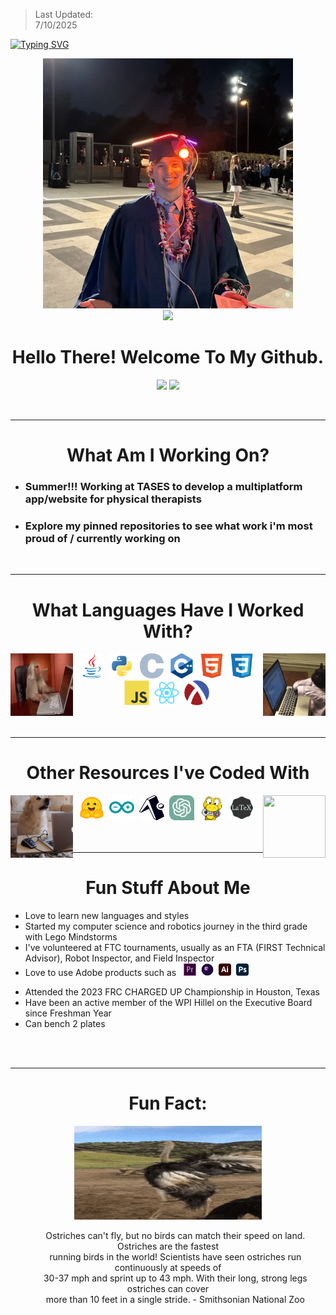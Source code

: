 >Last Updated: <br>
>7/10/2025

<!-- <p align="center">
  <img width = 1000 src="https://readme-typing-svg.demolab.com/?lines=Benjamin+Binder;CS B.S. %26 RBE Minor @ WPI;&font=Fira%20Code&center=true&width=1000&height=100&duration=4000&pause=500&size=40" alt="Example Usage - README Typing SVG" />
</p> -->

[![Typing SVG](https://readme-typing-svg.demolab.com?font=Fira+Code&size=40&duration=4000&pause=500&center=true&width=1000&height=100&lines=Benjamin+Binder;CS+%26+Math+Minor+%40+WPI)](https://git.io/typing-svg)

<div id="header" align="center">
  <!---
  <a href = "https://www.google.com/search?q=adopt+a+dog">
  -->
  <!---
  <p align="center">
  <picture>
    <source media="prefers-color-scheme: light" srcset="light.jpg">
    <img width=400 alt = "view on computer pls"/>
  </picture>
  </p>
  <p align="center">
  <picture>
    <source media="prefers-color-scheme: dark" srcset="dark.jpg">
    <img width=400  alt = "view on computer pls"/>
  </picture>
  </p>
  -->
  

  <!---
  </a>
  -->
 <img src = "github.jpeg" width=400/>
  
  <br>
  <img src = "https://hits.seeyoufarm.com/api/count/incr/badge.svg?url=https%3A%2F%2Fgithub.com%2Fbnbinder%2Fhit-counter&count_bg=%2379C83D&title_bg=%23555555&icon=github.svg&icon_color=%23E7E7E7&title=hits&edge_flat=false" />
</div>

<div align="center">
  <h1>Hello There! Welcome To My Github.</h1>
</div>


<p align="center">
  <!---
  <img src="https://github-readme-stats.vercel.app/api?username=bnbinder&count_private=true&include_all_commits=true&count_private=true&show_icons=true&theme=dark" />
  <br>
  <div align="center">
  --->
    <a href = "https://www.linkedin.com/in/benjamin-noah-binder/"><img src = "https://img.shields.io/badge/-LinkedIn-grey?style=for-the-badge&logo=LinkedIn" /></a>
  <a href = "https://app.joinhandshake.com/stu/users/49052873"><img src = "https://img.shields.io/badge/-Handshake-orange?style=for-the-badge&logo=Handshake" /></a>
    <!--<a href = "https://instagram.com/bossmaster217?igshid=NTc4MTIwNjQ2YQ=="><img src = "https://img.shields.io/badge/-Instagram-orange?style=for-the-badge&logo=Instagram&logoColor=black" /></a>-->
  <!---  <a href = "https://www.buymeacoffee.com/bbinder217"><img src = "https://img.shields.io/badge/-buymeacoffee-blue?style=for-the-badge&logo=buymeacoffee&logoColor=yellow" /></a>--->
  </div>
</p>
<br>

---
<div id="header" align="center">
  <h1>What Am I Working On?</h1>
</div>
  
  - <h3>Summer!!! Working at TASES to develop a multiplatform app/website for physical therapists
  - <h3>Explore my pinned repositories to see what work i'm most proud of / currently working on</h3>

<br>
  
---
<div id="header" align="center">
  <h1>What Languages Have I Worked With?</h1>
</div>
<img src = cattype3.gif width="100"height="100"align="right" />
<img src = monkeytype.gif width="100"height="100"align="left" />
  
<div id="header" align="center">
  <a href = "https://www.java.com/en/"><img src="https://github.com/devicons/devicon/blob/master/icons/java/java-original.svg" title="Java" alt="Java" width="40" height="40"/></a>&nbsp;
  <a href = "https://www.python.org/"><img src="https://github.com/devicons/devicon/blob/master/icons/python/python-original.svg" title="Python" alt="Python" width="40" height="40"/></a>&nbsp;
  <a href = "https://www.cprogramming.com"><img src="https://github.com/devicons/devicon/blob/master/icons/c/c-original.svg" title="C" alt="C" width="40" height="40"/></a>&nbsp;
  <a href = "https://isocpp.org/"><img src="https://github.com/devicons/devicon/blob/master/icons/cplusplus/cplusplus-original.svg" title="C++" alt="C++" width="40" height="40"/></a>&nbsp;
  <a href = "https://html.spec.whatwg.org/"><img src="https://github.com/devicons/devicon/blob/master/icons/html5/html5-original.svg" title="HTML" alt="HTML" width="40" height="40"/></a>&nbsp; 
  <a href = "https://www.w3.org/TR/CSS/#css"><img src="https://github.com/devicons/devicon/blob/master/icons/css3/css3-original.svg" title="CSS" alt="CSS" width="40" height="40"/></a>&nbsp;
  <a href = "https://www.javascript.com/"><img src="https://github.com/devicons/devicon/blob/master/icons/javascript/javascript-original.svg" title="Javascript" alt="Javascript" width="40" height="40"/></a>&nbsp;
  <a href = "https://react.dev/"><img src="https://github.com/devicons/devicon/blob/master/icons/react/react-original.svg" title="React" alt="React" width="40" height="40"/></a>&nbsp;
  <a href = "https://racket-lang.org/"><img src = "racket.png" title="Racket" alt="Racket" width="40" height="40"/></a>&nbsp;
</div>
<br>
<br>
  
---
<div id="header" align="center">
  <h1>Other Resources I've Coded With</h1>
</div>
  <img src = racctype.gif width="100"height="100"align="right" />
  <img src = dogtype.gif width="100"height="100"align="left" />
  
<div id="header" align="center">
  <a href = "https://huggingface.co/"><img src="huggingface-2.svg" title="HuggingFace" alt="HuggingFace" width="40" height="40"/></a>&nbsp;
  <a href = "https://www.arduino.cc/"><img src="https://github.com/devicons/devicon/blob/master/icons/arduino/arduino-original.svg" title="Arduino" alt="Arduino" width="40" height="40"/></a>&nbsp;
  <a href = "https://expo.dev/"><img src="expo.png" title="Expo" alt="Expo" width="40" height="40"/></a>&nbsp;
  <a href = "https://openai.com/blog/openai-api"><img src="openai.png" title="OpenAI" alt="OpenAI" width="40" height="40"/></a>&nbsp;
  <a href = "https://www.pygame.org/news"><img src="pygame.png" title="PyGame" alt="PyGame" width="40" height="40"/></a>&nbsp;
  <a href = "https://www.latex-project.org"><img src="latex.svg" title="Latex" alt="Latex" width="40" height="40"/></a>&nbsp;
</div>
<br>
<br> 

---

<div id="header" align="center"> 
  <h1 align="center">Fun Stuff About Me</h1>
</div>
  
  - Love to learn new languages and styles
  - Started my computer science and robotics journey in the third grade with Lego Mindstorms
  - I've volunteered at FTC tournaments, usually as an FTA (FIRST Technical Advisor), Robot Inspector, and Field Inspector
  - Love to use Adobe products such as &nbsp;
    <a href = "https://www.adobe.com/products/premiere.html"><img src="https://github.com/devicons/devicon/blob/master/icons/premierepro/premierepro-original.svg" title="Premiere Pro" alt="Premiere Pro" width="20" height="20"/></a>&nbsp;
    <a href = "https://www.adobe.com/products/aftereffects.html"><img src="https://github.com/devicons/devicon/blob/master/icons/aftereffects/aftereffects-original.svg" title="After Effects" alt="After Effects" width="20" height="20"/></a>&nbsp;
    <a href = "https://www.adobe.com/products/illustrator.html"><img src="https://github.com/devicons/devicon/blob/master/icons/illustrator/illustrator-plain.svg" title="Illustrator" alt="Illustrator" width="20" height="20"/></a>&nbsp;
    <a href = "https://www.adobe.com/products/photoshop.html"><img src="https://github.com/devicons/devicon/blob/master/icons/photoshop/photoshop-plain.svg" title="Photoshop" alt="Photoshop" width="20" height="20"/></a>&nbsp; 
<!--- - Open world videogames are my favorite type of games (favorites include Fallout 4, Far Cry 5, and Assassin's Creed Odyssey)
  - Favorite music genres include: Hip Hop, R&B, and 40s-60s Americana--->
  - Attended the 2023 FRC CHARGED UP Championship in Houston, Texas
  - Have been an active member of the WPI Hillel on the Executive Board since Freshman Year
  - Can bench 2 plates

<br>
<br> 

---
  
<h1 align="center">Fun Fact:</h1>

<div align="center">
  <a href="https://nationalzoo.si.edu/animals/news/how-fast-ostrich-and-more-fun-facts#:~:text=Ostriches%20can't%20fly%2C%20but,feet%20in%20a%20single%20stride."><img src="ostrich.gif"  height= "150"width="300"/></a>
</div>

<p align="center">&nbsp;&nbsp;&nbsp;&nbsp;&nbsp;&nbsp;Ostriches can't fly, but no birds can match their speed on land. Ostriches are the fastest <br>&nbsp;&nbsp;&nbsp;&nbsp;&nbsp;&nbsp;running birds in the world! Scientists have seen ostriches run continuously at speeds of <br>&nbsp;&nbsp;&nbsp;&nbsp;&nbsp;&nbsp;30-37 mph and sprint up to 43 mph. With their long, strong legs ostriches can cover <br>&nbsp;&nbsp;&nbsp;&nbsp;&nbsp;&nbsp;more than 10 feet in a single stride. - Smithsonian National Zoo </p>
